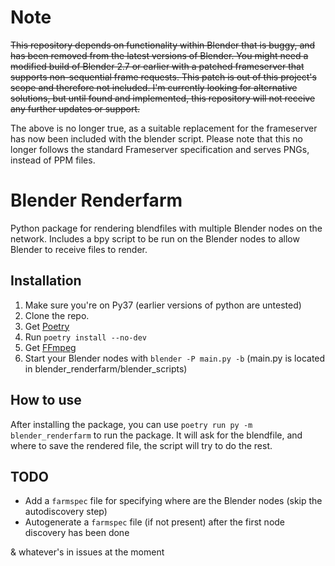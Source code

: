 # Note
~~This repository depends on functionality within Blender that is buggy, and has been removed from the latest versions of Blender. You might need a modified build of Blender 2.7 or earlier with a patched frameserver that supports non-sequential frame requests. This patch is out of this project's scope and therefore not included. I'm currently looking for alternative solutions, but until found and implemented, this repository will not receive any further updates or support.~~

The above is no longer true, as a suitable replacement for the frameserver has now been included with the blender script. Please note that this no longer follows the standard Frameserver specification and serves PNGs, instead of PPM files.

# Blender Renderfarm
Python package for rendering blendfiles with multiple Blender nodes on the network.
Includes a bpy script to be run on the Blender nodes to allow Blender to receive files to render.

## Installation
1. Make sure you're on Py37 (earlier versions of python are untested)
2. Clone the repo.
3. Get [Poetry](https://poetry.eustace.io)
4. Run `poetry install --no-dev`
5. Get [FFmpeg](https://www.ffmpeg.org/)
6. Start your Blender nodes with `blender -P main.py -b` (main.py is located in blender_renderfarm/blender_scripts)

## How to use
After installing the package, you can use `poetry run py -m blender_renderfarm` to run the package. It will ask for the blendfile, and where to save the rendered file, the script will try to do the rest.

## TODO
 - Add a `farmspec` file for specifying where are the Blender nodes (skip the autodiscovery step)
 - Autogenerate a `farmspec` file (if not present) after the first node discovery has been done  

& whatever's in issues at the moment
